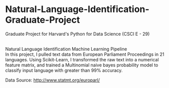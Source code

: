 # Natural-Language-Identification-Graduate-Project
Graduate Project for Harvard's Python for Data Science (CSCI E - 29)

<br>
Natural Language Identification Machine Learning Pipeline
<br>
In this project, I pulled text data from European Parliament Proceedings in 21 languages. Using Scikit-Learn, I transformed the raw text into a numerical feature matrix, and trained a Multinomial naive bayes probability model to classify input language with greater than 99% accuracy.

Data Source: http://www.statmt.org/europarl/